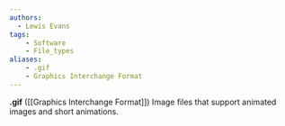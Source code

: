 ```yaml
---
authors:
  - Lewis Evans
tags:
    - Software
    - File_types
aliases:
    - .gif
    - Graphics Interchange Format
---
```

**.gif** ([[Graphics Interchange Format]]) Image files that support animated images and short animations.

